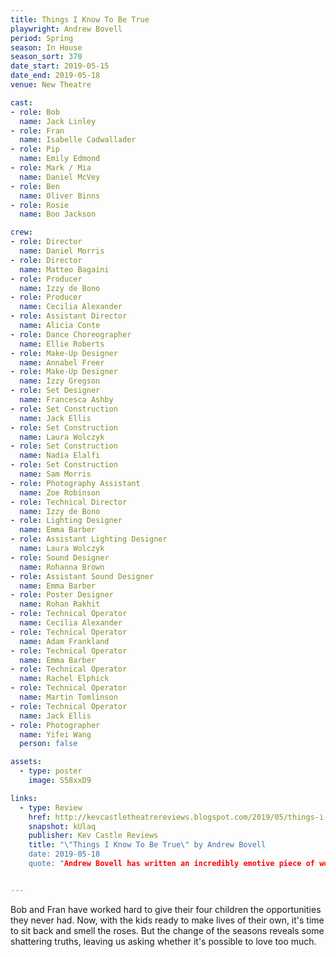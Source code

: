 ```yaml
---
title: Things I Know To Be True
playwright: Andrew Bovell
period: Spring
season: In House
season_sort: 370
date_start: 2019-05-15
date_end: 2019-05-18
venue: New Theatre

cast:
- role: Bob
  name: Jack Linley
- role: Fran
  name: Isabelle Cadwallader
- role: Pip
  name: Emily Edmond
- role: Mark / Mia
  name: Daniel McVey
- role: Ben
  name: Oliver Binns
- role: Rosie
  name: Boo Jackson

crew:
- role: Director
  name: Daniel Morris
- role: Director
  name: Matteo Bagaini
- role: Producer
  name: Izzy de Bono
- role: Producer
  name: Cecilia Alexander
- role: Assistant Director
  name: Alicia Conte
- role: Dance Choreographer
  name: Ellie Roberts
- role: Make-Up Designer
  name: Annabel Freer
- role: Make-Up Designer
  name: Izzy Gregson
- role: Set Designer
  name: Francesca Ashby
- role: Set Construction
  name: Jack Ellis
- role: Set Construction
  name: Laura Wolczyk
- role: Set Construction
  name: Nadia Elalfi
- role: Set Construction
  name: Sam Morris
- role: Photography Assistant
  name: Zoe Robinson
- role: Technical Director
  name: Izzy de Bono
- role: Lighting Designer
  name: Emma Barber
- role: Assistant Lighting Designer
  name: Laura Wolczyk
- role: Sound Designer
  name: Rohanna Brown
- role: Assistant Sound Designer
  name: Emma Barber
- role: Poster Designer
  name: Rohan Rakhit
- role: Technical Operator
  name: Cecilia Alexander
- role: Technical Operator
  name: Adam Frankland
- role: Technical Operator
  name: Emma Barber
- role: Technical Operator
  name: Rachel Elphick
- role: Technical Operator
  name: Martin Tomlinson
- role: Technical Operator
  name: Jack Ellis
- role: Photographer
  name: Yifei Wang
  person: false

assets:
  - type: poster
    image: S58xxD9

links:
  - type: Review
    href: http://kevcastletheatrereviews.blogspot.com/2019/05/things-i-know-to-be-true-by-andrew.html
    snapshot: kUlaq
    publisher: Kev Castle Reviews
    title: "\"Things I Know To Be True\" by Andrew Bovell
    date: 2019-05-18
    quote: "Andrew Bovell has written an incredibly emotive piece of work and this brilliant cast and crew have done the script and author a great credit. Not only that but you managed to make my eyes leak. Something that not even \"Blood Brothers\" or \"Bare - A Pop Opera\" managed to do."


---
```


Bob and Fran have worked hard to give their four children the opportunities they never had. Now, with the kids ready to make lives of their own, it's time to sit back and smell the roses. But the change of the seasons reveals some shattering truths, leaving us asking whether it's possible to love too much.
